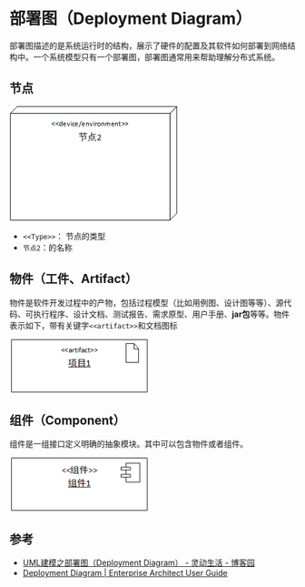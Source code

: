 # 部署图（Deployment Diagram）

部署图描述的是系统运行时的结构，展示了硬件的配置及其软件如何部署到网络结构中。一个系统模型只有一个部署图，部署图通常用来帮助理解分布式系统。

## 节点

![image-20210303112427821](./images/Deployment-Diagram/image-20210303112427821.png)

- `<<Type>>`： 节点的类型
- `节点2`：的名称

## 物件（工件、Artifact）

 物件是软件开发过程中的产物，包括过程模型（比如用例图、设计图等等）、源代码、可执行程序、设计文档、测试报告、需求原型、用户手册、**jar包**等等。物件表示如下，带有关键字`<<artifact>>`和文档图标

![image-20210303144944178](./images/Deployment-Diagram/image-20210303144944178.png)

## 组件（Component）

组件是一组接口定义明确的抽象模块。其中可以包含物件或者组件。

![image-20210303150707322](./images/Deployment-Diagram/image-20210303150707322.png)

## 参考

- [UML建模之部署图（Deployment Diagram） - 灵动生活 - 博客园](https://www.cnblogs.com/ywqu/archive/2009/12/21/1628545.html)
- [Deployment Diagram | Enterprise Architect User Guide](https://sparxsystems.com.au/enterprise_architect_user_guide/14.0/model_domains/deploymentdiagram.html)

